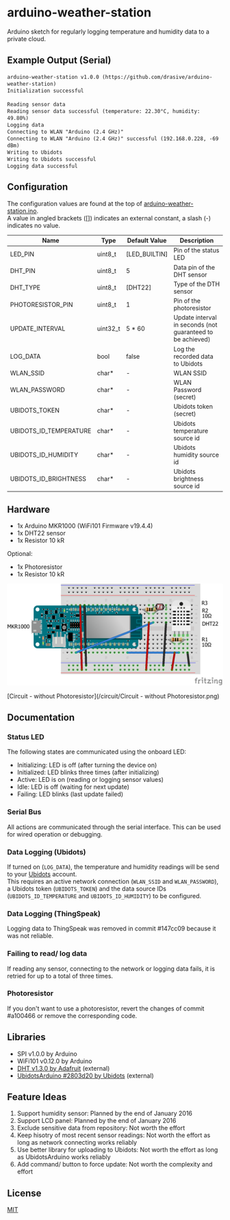 # arduino-weather-station

Arduino sketch for regularly logging temperature and humidity data to a private cloud.

## Example Output (Serial)
```
arduino-weather-station v1.0.0 (https://github.com/drasive/arduino-weather-station)
Initialization successful

Reading sensor data
Reading sensor data successful (temperature: 22.30°C, humidity: 49.80%)
Logging data
Connecting to WLAN "Arduino (2.4 GHz)"
Connecting to WLAN "Arduino (2.4 GHz)" successful (192.168.0.228, -69 dBm)
Writing to Ubidots
Writing to Ubidots successful
Logging data successful
```

## Configuration
The configuration values are found at the top of [arduino-weather-station.ino](/arduino-weather-station/arduino-weather-station.ino).  
A value in angled brackets ([]) indicates an external constant, a slash (-) indicates no value.

Name                   | Type     | Default Value   | Description
-----------------------|----------|-----------------|------------
LED_PIN                | uint8_t  | [LED_BUILTIN]   | Pin of the status LED
DHT_PIN                | uint8_t  | 5               | Data pin of the DHT sensor
DHT_TYPE               | uint8_t  | [DHT22]         | Type of the DTH sensor
PHOTORESISTOR_PIN      | uint8_t  | 1               | Pin of the photoresistor
UPDATE_INTERVAL        | uint32_t | 5 * 60          | Update interval in seconds (not guaranteed to be achieved)
LOG_DATA               | bool     | false           | Log the recorded data to Ubidots
WLAN_SSID              | char*    | -               | WLAN SSID
WLAN_PASSWORD          | char*    | -               | WLAN Password (secret)
UBIDOTS_TOKEN          | char*    | -               | Ubidots token (secret)
UBIDOTS_ID_TEMPERATURE | char*    | -               | Ubidots temperature source id
UBIDOTS_ID_HUMIDITY    | char*    | -               | Ubidots humidity source id
UBIDOTS_ID_BRIGHTNESS  | char*    | -               | Ubidots brightness source id

## Hardware
- 1x Arduino MKR1000 (WiFi101 Firmware v19.4.4)
- 1x DHT22 sensor
- 1x Resistor 10 kR

Optional:
- 1x Photoresistor
- 1x Resistor 10 kR

![Breadboard](/circuit/Breadboard.png)

[Circuit - without Photoresistor](/circuit/Circuit - without Photoresistor.png)

## Documentation
### Status LED
The following states are communicated using the onboard LED:
- Initializing: LED is off (after turning the device on)
- Initialized:  LED blinks three times (after initializing)
- Active:       LED is on (reading or logging sensor values)
- Idle:         LED is off (waiting for next update)
- Failing:      LED blinks (last update failed)

### Serial Bus
All actions are communicated through the serial interface. This can be used for wired operation or debugging.

### Data Logging (Ubidots)
If turned on (`LOG_DATA`), the temperature and humidity readings will be send to your [Ubidots](https://ubidots.com/) account.  
This requires an active network connection (`WLAN_SSID` and `WLAN_PASSWORD`), a Ubidots token (`UBIDOTS_TOKEN`) and the data source IDs (`UBIDOTS_ID_TEMPERATURE` and `UBIDOTS_ID_HUMIDITY`) to be configured.

### Data Logging (ThingSpeak)
Logging data to ThingSpeak was removed in commit #147cc09 because it was not reliable.

### Failing to read/ log data
If reading any sensor, connecting to the network or logging data fails, it is retried for up to a total of three times.

### Photoresistor
If you don't want to use a photoresistor, revert the changes of commit #a100466 or remove the corresponding code.

## Libraries
- SPI v1.0.0 by Arduino
- WiFi101 v0.12.0 by Arduino
- [DHT v1.3.0 by Adafruit](https://github.com/adafruit/DHT-sensor-library) (external)
- [UbidotsArduino #2803d20 by Ubidots](https://github.com/ubidots/ubidots-arduino-wifi) (external)

## Feature Ideas
1. Support humidity sensor: Planned by the end of January 2016
1. Support LCD panel: Planned by the end of January 2016
1. Exclude sensitive data from repository: Not worth the effort
1. Keep hisotry of most recent sensor readings: Not worth the effort as long as network connecting works reliably
1. Use better library for uploading to Ubidots: Not worth the effort as long as UbidotsArduino works reliably
1. Add command/ button to force update: Not worth the complexity and effort

## License
[MIT](/LICENSE)
